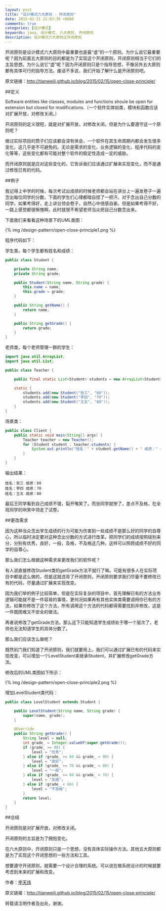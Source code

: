 ```yaml
---
layout: post
title: "设计模式六大原则 - 开闭原则"
date: 2015-02-15 22:03:39 +0800
comments: true
categories: [设计模式]
keywords: java, 设计模式, 六大原则, 开闭原则
description: 设计模式六大原则之开闭原则
---
```


开闭原则是设计模式六大原则中最重要也是最“虚”的一个原则。为什么说它最重要呢？因为前面五大原则的目的都是为了实现这个开闭原则，开闭原则相当于它们的主旨思想。为什么说它“虚”呢？因为开闭原则只是个指导思想，不像另外五大原则都有具体可行的指导方法。废话不多说，我们开始了解什么是开闭原则吧。

<!--more-->

原文链接：<http://tianweili.github.io/blog/2015/02/15/open-close-principle/>

##定义

Software entities like classes, modules and functions shoule be open for extension but closed for modifications.（一个软件实体如类，模块和函数应该对扩展开放，对修改关闭。）

开闭原则的定义很短，就是对扩展开放，对修改关闭。但是为什么要遵守这一个原则呢？

做过实际项目的筒子们应该都会深有体会，一个软件在其生命周期内都会发生很多变化，这几乎是不可避免的。无论是需求的变化、业务逻辑的变化、程序代码的变化等等，这些变化都有可能对整个软件的稳定性造成一定的威胁。

而开闭原则就是应对这些变化的，它告诉我们应该通过扩展来实现变化，而不是通过修改已有的代码。

##例子

我记得上中学的时候，每次考试出成绩的时候老师都会站在讲台上一遍发卷子一遍念出每位同学的分数，下面的学生们心理都暗自捏了一把汗。对于念出自己分数的同学，如果考得好，走上讲台领会卷子，自然心中倍感自豪。但是如果考得不好，一路上感觉都很惭愧啊，此时就很不希望老师当众把自己分数念出来。

下面我们来看看这种场景下的UML类图：

{% img /design-pattern/open-close-principle1.png %}

程序代码如下：

学生类，每个学生都有姓名和成绩：

```java
public class Student {

	private String name;
	private String grade;

	public Student(String name, String grade) {
		this.name = name;
		this.grade = grade;
	}

	public String getName() {
		return name;
	}

	public String getGrade() {
		return grade;
	}
}
```

老师类，每个老师管理一群的学生：

```java
import java.util.ArrayList;
import java.util.List;

public class Teacher {

	public final static List<Student> students = new ArrayList<Student>();

	static {
		students.add(new Student("张三", "60"));
		students.add(new Student("李四", "70"));
		students.add(new Student("王五", "80"));
	}
}
```

场景类：

```java
public class Client {
	public static void main(String[] args) {
		Teacher teacher = new Teacher();
		for (Student student : teacher.students) {
			System.out.println("姓名：" + student.getName() + " 成绩：" + student.getGrade());
		}
	}
}
```

输出结果：

	姓名：张三 成绩：60
	姓名：李四 成绩：70
	姓名：王五 成绩：80

最后王同学看到自己成绩不错，裂开嘴笑了。而张同学就惨了，差点不及格，在全班同学的哄笑中领走了试卷。

##更改需求

因为这种当众念出学生成绩的行为可能为伤害到一些成绩不是那么好的同学的自尊心，所以临时决定要对这种念出分数的方式进行改革。把同学们的成绩按照级别来分，分别有优秀，良好，一般，及格，不及格这几种。这样可以照顾成绩不好的同学的自尊心。

那么我们怎么根据这种需求来更改我们的软件呢？

有人说直接修改Student类的getGrade方法不就行了嘛。可能有很多人在实际项目中都是这么做的，但是这就违背了开闭原则，开闭原则要求我们尽量不要修改已有的代码，尽量通过扩展来实现改变。

因为我们举的例子比较简单，但是在实际复杂的项目中，首先理解已有的方法业务逻辑可能就不是一件容易的事情，更何况如果再有其他实体类需要调用你已有的方法，如果你修改了这个方法，所有调用这个方法的代码都得需要找到并修改，这是一件既困难又不安全的做法。

再者说修改了getGrade方法，那么这下只能知道学生成绩处于哪一个层次了，老师也无法知道学生的具体分数了。

那么我们应该怎么做呢？

既然前门我们知道了开闭原则，我们就要用上。我们可以通过扩展已有的代码来实现改变，可以增加一个LevelStudent来继承Student，并扩展修改getGrade方法。

修改后的UML类图如下所示：

{% img /design-pattern/open-close-principle2.png %}

增加LevelStudent类代码：

```java
public class LevelStudent extends Student {

	public LevelStudent(String name, String grade) {
		super(name, grade);
	}

	@Override
	public String getGrade() {
		String level = null;
		int grade_ = Integer.valueOf(super.getGrade());
		if (grade_ >= 90) {
			level = "优秀";
		} else if (grade_ >= 80 && grade_ < 90) {
			level = "良好";
		} else if (grade_ >= 70 && grade_ < 80) {
			level = "一般";
		} else if (grade_ >= 60 && grade_ < 70) {
			level = "及格";
		} else if (grade_ < 60) {
			level = "不及格";
		}
		return level;
	}
}
```

##总结

开闭原则是对扩展开放，对修改关闭。

开闭原则的主旨是为了拥抱变化。

在六大原则中，开闭原则只是一个思想，没有具体实际操作方法。其他五大原则都是为了实现这个开闭思想的一些方法和工具。

想要遵守开闭原则，就需要一个设计合理的系统。可以说在做系统设计的时候就要考虑到未来的扩展和改变。



作者：[李天炜](http://tianweili.github.io/)

原文链接：<http://tianweili.github.io/blog/2015/02/15/open-close-principle/>

转载请注明作者及出处，谢谢。
